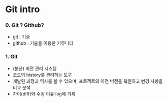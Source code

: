 # Git intro

### 0. Git ? Github?

- git : 기술 
- github : 기술을 이용한 커뮤니티



### 1. Git

- (분산) 버전 관리 시스템
- 코드의 history를 관리하는 도구
- 개발된 과정과 역사를 볼 수 있으며, 프로젝트의 이전 버전을 복원하고 변경 사항을 비교 분석
- 차이(diff)와 수정 이유 log에 기록

